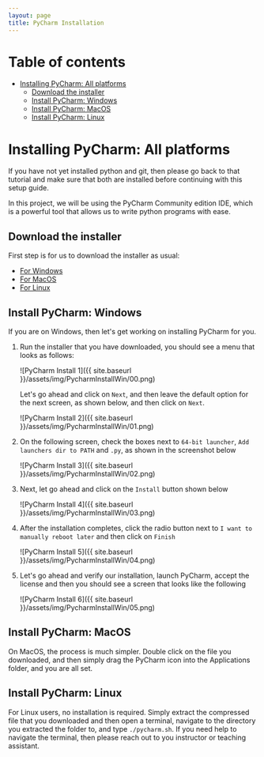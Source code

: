 ```yaml
---
layout: page
title: PyCharm Installation
---
```


# Table of contents

<!-- vim-markdown-toc GFM -->

* [Installing PyCharm: All platforms](#installing-pycharm-all-platforms)
  * [Download the installer](#download-the-installer)
  * [Install PyCharm: Windows](#install-pycharm-windows)
  * [Install PyCharm: MacOS](#install-pycharm-macos)
  * [Install PyCharm: Linux](#install-pycharm-linux)

<!-- vim-markdown-toc -->


# Installing PyCharm: All platforms

If you have not yet installed python and git, then please go back to that tutorial
and make sure that both are installed before continuing with this setup guide. 

In this project, we will be using the PyCharm Community edition IDE, which is a
powerful tool that allows us to write python programs with ease. 

## Download the installer

First step is for us to download the installer as usual:
- [For
Windows](https://download.jetbrains.com/python/pycharm-community-2021.1.2.exe?_gl=1*1xfurov*_ga*MjM3MTk0MjYuMTYwMDQzOTM4OA..*_ga_V0XZL7QHEB*MTYyMzQyOTg0Ny4zLjEuMTYyMzQyOTg2MC4w)
- [For
MacOS](https://download.jetbrains.com/python/pycharm-community-2021.1.2.dmg?_gl=1*ndny6n*_ga*MjM3MTk0MjYuMTYwMDQzOTM4OA..*_ga_V0XZL7QHEB*MTYyMzQyOTg0Ny4zLjEuMTYyMzQyOTg5MS4w)
- [For
Linux](https://download.jetbrains.com/python/pycharm-community-2021.1.2.tar.gz?_gl=1*xfm1a*_ga*MjM3MTk0MjYuMTYwMDQzOTM4OA..*_ga_V0XZL7QHEB*MTYyMzQyOTg0Ny4zLjEuMTYyMzQyOTkyNy4w)



## Install PyCharm: Windows

If you are on Windows, then let's get working on installing PyCharm for
you. 

1. Run the installer that you have downloaded, you should see a menu that looks
   as follows:

   ![PyCharm Install 1]({{ site.baseurl }}/assets/img/PycharmInstallWin/00.png)

   Let's go ahead and click on `Next`, and then leave the default option for the
   next screen, as shown below, and then click on `Next`.

   ![PyCharm Install 2]({{ site.baseurl }}/assets/img/PycharmInstallWin/01.png)

2. On the following screen, check the boxes next to `64-bit launcher`, `Add
    launchers dir to PATH` and `.py`, as shown in the screenshot below

   ![PyCharm Install 3]({{ site.baseurl }}/assets/img/PycharmInstallWin/02.png)

3. Next, let go ahead and click on the `Install` button shown below

   ![PyCharm Install 4]({{ site.baseurl }}/assets/img/PycharmInstallWin/03.png)

4. After the installation completes, click the radio button next to `I want to
   manually reboot later` and then click on `Finish`

   ![PyCharm Install 5]({{ site.baseurl }}/assets/img/PycharmInstallWin/04.png)

5. Let's go ahead and verify our installation, launch PyCharm, accept the
   license and then you should see a screen that looks like the following

   ![PyCharm Install 6]({{ site.baseurl }}/assets/img/PycharmInstallWin/05.png)

## Install PyCharm: MacOS

On MacOS, the process is much simpler. Double click on the file you downloaded,
and then simply drag the PyCharm icon into the Applications folder, and you are
all set. 

## Install PyCharm: Linux

For Linux users, no installation is required. Simply extract the compressed file
that you downloaded and then open a terminal, navigate to the directory you
extracted the folder to, and type `./pycharm.sh`. If you need help to navigate
the terminal, then please reach out to you instructor or teaching assistant.

